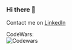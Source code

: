 ### Hi there 👋

Contact me on <a href="https://www.linkedin.com/in/alexissorianooo/"> LinkedIn </a>

CodeWars: <br>
![Codewars](https://github-readme-codewars-stats.herokuapp.com/api/?username=alexissorianooo&badge&alias_only&colormode=bright_mode)
<!-- ![Codewars](https://github.r2v.ch/codewars?user=alexissorianooo&stroke=%23F9E8FF) -->

<!-- LeetCode: <br>
![LeetCode Stats](https://leetcard.jacoblin.cool/alexissorianooo?theme=unicorn&font=Inter) -->


<!--
**alexissorianooo/alexissorianooo** is a ✨ _special_ ✨ repository because its `README.md` (this file) appears on your GitHub profile.

Here are some ideas to get you started:

- 🔭 I’m currently working on ...
- 🌱 I’m currently learning ...
- 👯 I’m looking to collaborate on ...
- 🤔 I’m looking for help with ...
- 💬 Ask me about ...
- 📫 How to reach me: ...
- 😄 Pronouns: ...
- ⚡ Fun fact: ...
-->
